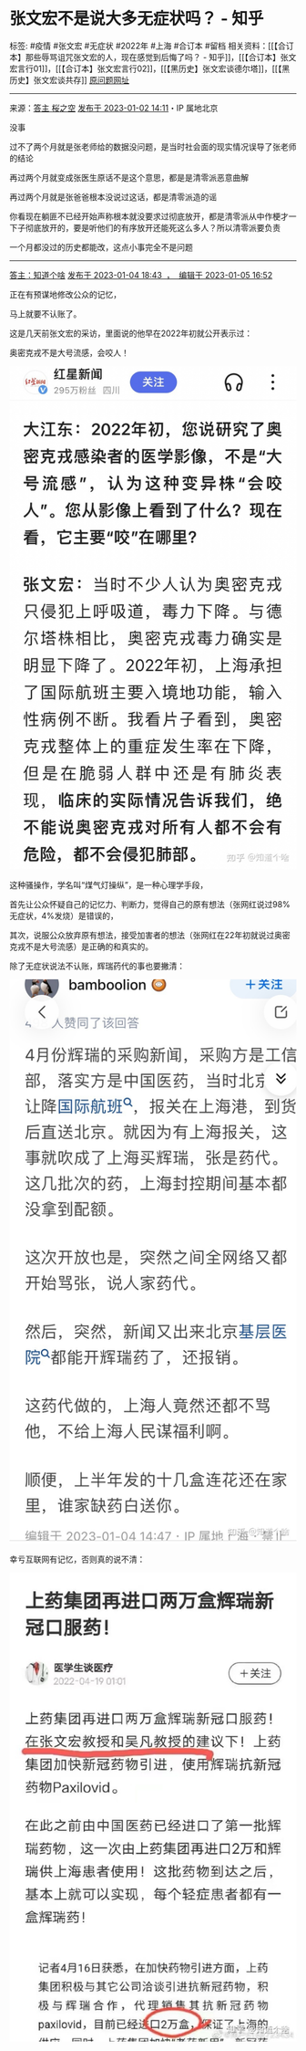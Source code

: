#  张文宏不是说大多无症状吗？ - 知乎


标签: #疫情 #张文宏 #无症状 #2022年 #上海 #合订本 #留档
相关资料：[[【合订本】那些辱骂诅咒张文宏的人，现在感觉到后悔了吗？ - 知乎]]，[[【合订本】张文宏言行01]]，[[【合订本】张文宏言行02]]，[[【黑历史】张文宏谈德尔塔]]，[[【黑历史】张文宏谈共存]]
[原问题网址](https://www.zhihu.com/question/575255909)

***
来源：[答主 桜之空](https://www.zhihu.com/people/ying-zhi-kong-39)
[发布于 2023-01-02 14:11](https://www.zhihu.com/question/575255909/answer/2826084076)・IP 属地北京

没事

过不了两个月就是张老师给的数据没问题，是当时社会面的现实情况误导了张老师的结论

再过两个月就变成张医生原话不是这个意思，都是是清零派恶意曲解

再过两个月就是张爸爸根本没说过这话，都是清零派造的谣

你看现在躺匪不已经开始声称根本就没要求过彻底放开，都是清零派从中作梗才一下子彻底放开的，要是听他们的有序放开还能死这么多人？所以清零派要负责

一个月都没过的历史都能改，这点小事完全不是问题
***
[答主：知道个啥](https://www.zhihu.com/people/missthereforesolo)
[发布于 2023-01-04 18:43  ，  编辑于 2023-01-05 16:52](https://www.zhihu.com/question/575255909/answer/2829645308)


正在有预谋地修改公众的记忆，

马上就要不认账了。

这是几天前张文宏的采访，里面说的他早在2022年初就公开表示过：

奥密克戎不是大号流感，会咬人！

![](https://raw.githubusercontent.com/bluntvoice/mypic/main/1673189774558.jpeg)

这种骚操作，学名叫“煤气灯操纵”，是一种心理学手段，

首先让公众怀疑自己的记忆力、判断力，觉得自己的原有想法（张网红说过98%无症状，4%发烧）是错误的，

其次，说服公众放弃原有想法，接受加害者的想法（张网红在22年初就说过奥密克戎不是大号流感）是正确的和真实的。

除了无症状说法不认账，辉瑞药代的事也要撇清：

![](https://raw.githubusercontent.com/bluntvoice/mypic/main/1673189778739.jpeg)

幸亏互联网有记忆，否则真的说不清：

![](https://raw.githubusercontent.com/bluntvoice/mypic/main/1673189781383.jpeg)

